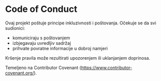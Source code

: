 # Code of Conduct

Ovaj projekt poštuje principe inkluzivnosti i poštovanja. Očekuje se da svi sudionici:
- komuniciraju s poštovanjem
- izbjegavaju uvredljiv sadržaj
- prihvate povratne informacije u dobroj namjeri

Kršenje pravila može rezultirati upozorenjem ili uklanjanjem doprinosa.

Temeljeno na Contributor Covenant (https://www.contributor-covenant.org/).